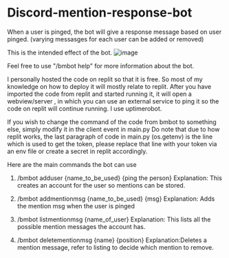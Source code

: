 # Discord-mention-response-bot
When a user is pinged, the bot will give a response message based on user pinged. (varying messasges for each user can be added or removed)

This is the intended effect of the bot. 
![image](https://user-images.githubusercontent.com/106570265/207771017-fe969e4a-6817-4fc6-8922-d86b83401a91.png)

Feel free to use "/bmbot help" for more information about the bot.

I personally hosted the code on replit so that it is free. So most of my knowledge on how to deploy it will mostly relate to replit.
After you have imported the code from replit and started running it, it will open a webview/server , in which you can use an external service to ping it so the code on 
replit will continue running. I use uptimerobot.

If you wish to change the command of the code from bmbot to something else, simply modify it in the client event in main.py
Do note that due to how replit works, the last paragraph of code in main.py (os.getenv) is the line which is used to get the token, please replace that line with your token via an env file or create a secret in replit accordingly.

Here are the main commands the bot can use 

1. /bmbot adduser {name_to_be_used} {ping the person}
Explanation: This creates an account for the user so mentions can be stored.

2. /bmbot addmentionmsg {name_to_be_used} {msg}
Explanation: Adds the mention msg when the user is pinged

3. /bmbot listmentionmsg {name_of_user} 
Explanation: This lists all the possible mention messages the account has.

4. /bmbot deletementionmsg {name} {position}
Explanation:Deletes a mention message, refer to listing to decide which mention to remove.

